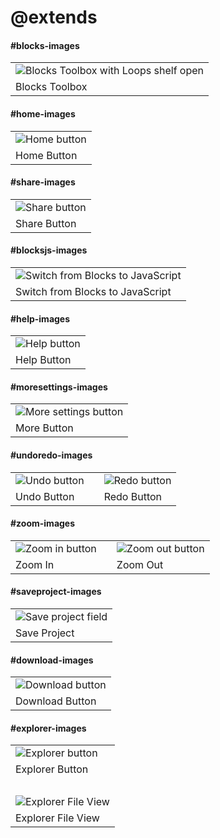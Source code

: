 # @extends

#### #blocks-images

| |
|-|
| ![Blocks Toolbox with Loops shelf open](/static/about/blocks-toolbox.png) |
| Blocks Toolbox |

#### #home-images

| |
|-|
| ![Home button](/static/about/home-button.png) |
| Home Button |

#### #share-images

| |
|-|
| ![Share button](/static/about/share-button.png) |
| Share Button |

#### #blocksjs-images

| |
|-|
| ![Switch from Blocks to JavaScript](/static/about/blocks-to-js.gif) |
| Switch from Blocks to JavaScript |

#### #help-images

| |
|-|
| ![Help button](/static/about/help-button.png) |
| Help Button |

#### #moresettings-images

| |
|-|
| ![More settings button](/static/about/more-settings.png) |
| More Button |

#### #undoredo-images

| | | |
|-|-|-|
| ![Undo button](/static/about/undo-button.png) | | ![Redo button](/static/about/redo-button.png) |
| Undo Button | | Redo Button |

#### #zoom-images

| | | |
|-|-|-|
| ![Zoom in button](/static/about/zoom-in.png) | | ![Zoom out button](/static/about/zoom-out.png) |
| Zoom In | | Zoom Out |

#### #saveproject-images

| |
|-|
| ![Save project field](/static/about/save-project.png) |
| Save Project |

#### #download-images

| |
|-|
| ![Download button](/static/about/download-button.png) |
| Download Button |

#### #explorer-images

| |
|-|
| ![Explorer button](/static/about/explorer-button.png) |
| Explorer Button |
| &nbsp; |
| ![Explorer File View](/static/about/explorer-view.png) |
| Explorer File View |
